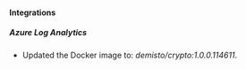 
#### Integrations

##### Azure Log Analytics
- Updated the Docker image to: *demisto/crypto:1.0.0.114611*.


